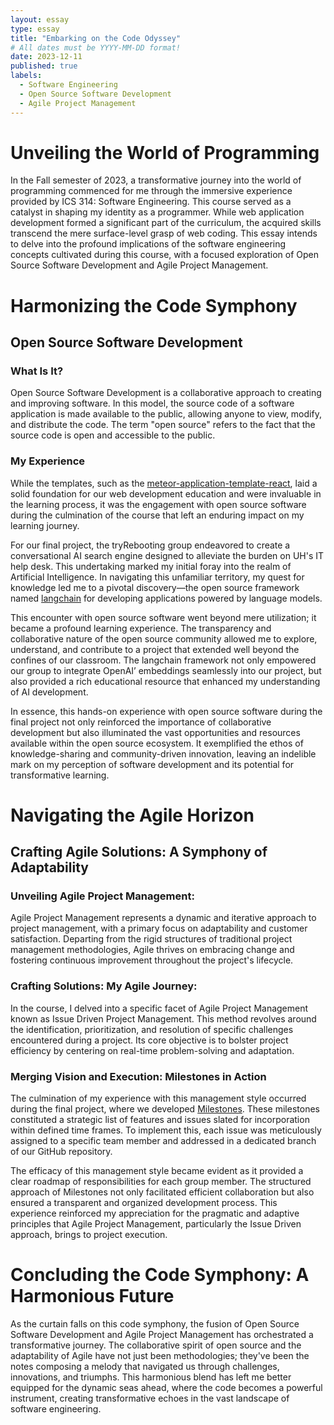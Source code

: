 ```yaml
---
layout: essay
type: essay
title: "Embarking on the Code Odyssey"
# All dates must be YYYY-MM-DD format!
date: 2023-12-11
published: true
labels:
  - Software Engineering
  - Open Source Software Development
  - Agile Project Management
---
```


# Unveiling the World of Programming

In the Fall semester of 2023, a transformative journey into the world of programming commenced for me through the immersive experience provided by ICS 314: Software Engineering. This course served as a catalyst in shaping my identity as a programmer. While web application development formed a significant part of the curriculum, the acquired skills transcend the mere surface-level grasp of web coding. This essay intends to delve into the profound implications of the software engineering concepts cultivated during this course, with a focused exploration of Open Source Software Development and Agile Project Management. 

# Harmonizing the Code Symphony

## Open Source Software Development

### What Is It?
Open Source Software Development is a collaborative approach to creating and improving software. In this model, the source code of a software application is made available to the public, allowing anyone to view, modify, and distribute the code. The term "open source" refers to the fact that the source code is open and accessible to the public. 

### My Experience
While the templates, such as the [meteor-application-template-react](https://ics-software-engineering.github.io/meteor-application-template-react/), laid a solid foundation for our web development education and were invaluable in the learning process, it was the engagement with open source software during the culmination of the course that left an enduring impact on my learning journey.

For our final project, the tryRebooting group endeavored to create a conversational AI search engine designed to alleviate the burden on UH's IT help desk. This undertaking marked my initial foray into the realm of Artificial Intelligence. In navigating this unfamiliar territory, my quest for knowledge led me to a pivotal discovery—the open source framework named [langchain](https://python.langchain.com/docs/get_started/introduction) for developing applications powered by language models.

This encounter with open source software went beyond mere utilization; it became a profound learning experience. The transparency and collaborative nature of the open source community allowed me to explore, understand, and contribute to a project that extended well beyond the confines of our classroom. The langchain framework not only empowered our group to integrate OpenAI’ embeddings seamlessly into our project, but also provided a rich educational resource that enhanced my understanding of AI development.

In essence, this hands-on experience with open source software during the final project not only reinforced the importance of collaborative development but also illuminated the vast opportunities and resources available within the open source ecosystem. It exemplified the ethos of knowledge-sharing and community-driven innovation, leaving an indelible mark on my perception of software development and its potential for transformative learning.

# Navigating the Agile Horizon

## Crafting Agile Solutions: A Symphony of Adaptability

### Unveiling Agile Project Management:

Agile Project Management represents a dynamic and iterative approach to project management, with a primary focus on adaptability and customer satisfaction. Departing from the rigid structures of traditional project management methodologies, Agile thrives on embracing change and fostering continuous improvement throughout the project's lifecycle.

### Crafting Solutions: My Agile Journey:

In the course, I delved into a specific facet of Agile Project Management known as Issue Driven Project Management. This method revolves around the identification, prioritization, and resolution of specific challenges encountered during a project. Its core objective is to bolster project efficiency by centering on real-time problem-solving and adaptation.

### Merging Vision and Execution: Milestones in Action

The culmination of my experience with this management style occurred during the final project, where we developed [Milestones](https://tryrebooting2023.github.io/#development-history). These milestones constituted a strategic list of features and issues slated for incorporation within defined time frames. To implement this, each issue was meticulously assigned to a specific team member and addressed in a dedicated branch of our GitHub repository.

The efficacy of this management style became evident as it provided a clear roadmap of responsibilities for each group member. The structured approach of Milestones not only facilitated efficient collaboration but also ensured a transparent and organized development process. This experience reinforced my appreciation for the pragmatic and adaptive principles that Agile Project Management, particularly the Issue Driven approach, brings to project execution.

# Concluding the Code Symphony: A Harmonious Future

As the curtain falls on this code symphony, the fusion of Open Source Software Development and Agile Project Management has orchestrated a transformative journey. The collaborative spirit of open source and the adaptability of Agile have not just been methodologies; they've been the notes composing a melody that navigated us through challenges, innovations, and triumphs. This harmonious blend has left me better equipped for the dynamic seas ahead, where the code becomes a powerful instrument, creating transformative echoes in the vast landscape of software engineering.


